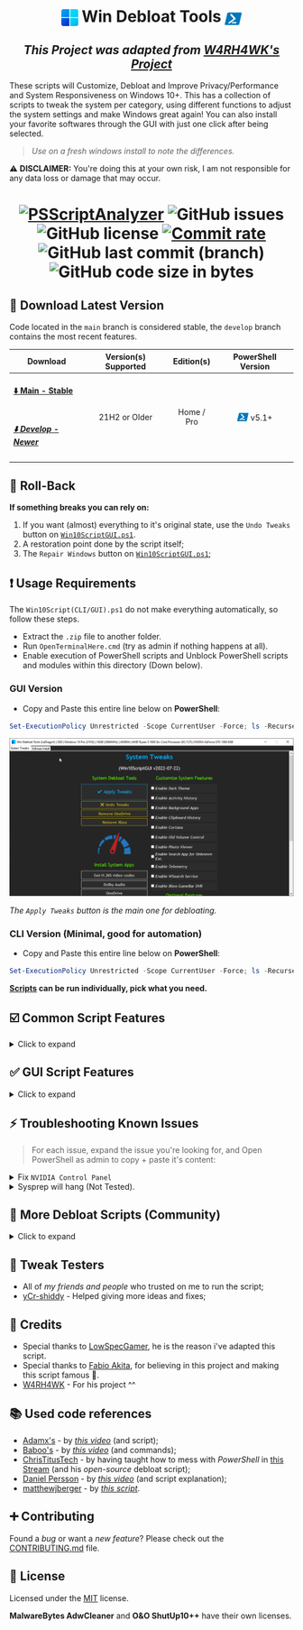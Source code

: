 <!--
Self reminder: If i'm willing to change the repository name (again...why???)
I need to change these files:
- src\lib\start-logging.psm1
- src\lib\title-templates.psm1 (LOGO)
- CONTRIBUTING.md
- README.md
- Win10ScriptGUI.ps1 (Window Title)
-->

<h1 align="center">
  <img width=30px src="src/assets/windows-11-logo.png" style="vertical-align: bottom"> Win Debloat Tools
  <img width=30px src="src/assets/powershell-icon.png" style="vertical-align: bottom">
</h1>

<h2 align="center"><i>This Project was adapted from <a href="https://github.com/W4RH4WK/Debloat-Windows-10">W4RH4WK's Project</a></i></h2>

These scripts will Customize, Debloat and Improve Privacy/Performance and System Responsiveness on Windows 10+. This has a collection of scripts to tweak the system per category, using different functions to adjust the system settings and make Windows great again! You can also install your favorite softwares through the GUI with just one click after being selected.

> _Use on a fresh windows install to note the differences._

⚠️ **DISCLAIMER:** You're doing this at your own risk, I am not responsible for any data loss or damage that may occur.

<h1 align="center">

[![PSScriptAnalyzer](https://github.com/LeDragoX/Win-Debloat-Tools/actions/workflows/powershell-linter.yml/badge.svg?style=flat)](https://github.com/LeDragoX/Win-Debloat-Tools/actions/workflows/powershell-linter.yml)
![GitHub issues](https://img.shields.io/github/issues/LeDragoX/Win-Debloat-Tools?label=Issues)
![GitHub license](https://img.shields.io/github/license/LeDragoX/Win-Debloat-Tools?color=blue&label=License)
[![Commit rate](https://img.shields.io/github/commit-activity/m/LeDragoX/Win-Debloat-Tools?label=Commit%20rate)](https://github.com/LeDragoX/Win-Debloat-Tools/commits/master)
![GitHub last commit (branch)](https://img.shields.io/github/last-commit/LeDragoX/Win-Debloat-Tools/main?label=Last%20commit)
![GitHub code size in bytes](https://img.shields.io/github/languages/code-size/LeDragoX/Win-Debloat-Tools?label=Code%20size)

</h1>

## 🚀 Download Latest Version

Code located in the `main` branch is considered stable, the `develop` branch contains the most recent features.

<div align="center">
  <table>
    <thead align="center">
      <tr>
        <th>Download</th>
        <th>Version(s) Supported</th>
        <th>Edition(s)</th>
        <th>PowerShell Version</th>
      </tr>
    </thead>
    <tbody align="center">
      <tr>
        <td align="left">
            <h4><a href="https://github.com/LeDragoX/Win-Debloat-Tools/archive/main.zip">⬇️ Main - Stable</a></h4>
        </td>
        <td rowspan="2">21H2 or Older</td>
        <td rowspan="2">Home / Pro</td>
        <td rowspan="2"><img width=20px src="src/assets/powershell-icon.png" style="vertical-align: bottom" /> v5.1+</td>
      </tr>
      <tr>
        <td align="left">
            <h5><a href="https://github.com/LeDragoX/Win-Debloat-Tools/archive/develop.zip">⬇️ Develop - Newer</a></h5>
        </td>
      </tr>
    </tbody>
  </table>
</div>

## 🔄️ Roll-Back

**If something breaks you can rely on:**

1. If you want (almost) everything to it's original state, use the `Undo Tweaks` button on [`Win10ScriptGUI.ps1`](./Win10ScriptGUI.ps1).
2. A restoration point done by the script itself;
3. The `Repair Windows` button on [`Win10ScriptGUI.ps1`](./Win10ScriptGUI.ps1);

## ❗ Usage Requirements

The `Win10Script(CLI/GUI).ps1` do not make everything automatically, so follow these steps.

- Extract the `.zip` file to another folder.
- Run `OpenTerminalHere.cmd` (try as admin if nothing happens at all).
- Enable execution of PowerShell scripts and Unblock PowerShell scripts and modules within this directory (Down below).

### **GUI Version**

- Copy and Paste this entire line below on **PowerShell**:

```ps1
Set-ExecutionPolicy Unrestricted -Scope CurrentUser -Force; ls -Recurse *.ps*1 | Unblock-File; .\"Win10ScriptGUI.ps1"
```

![Script GUI](./src/assets/script-gui.gif)

_The `Apply Tweaks` button is the main one for debloating._

### **CLI Version** (Minimal, good for automation)

- Copy and Paste this entire line below on **PowerShell**:

```ps1
Set-ExecutionPolicy Unrestricted -Scope CurrentUser -Force; ls -Recurse *.ps*1 | Unblock-File; .\"Win10ScriptCLI.ps1"
```

**[Scripts](./src/scripts) can be run individually, pick what you need.**

## ☑️ Common Script Features

<details>
  <summary>Click to expand</summary>

**This part is also valid to the _Apply Tweaks_ button on the GUI.**

- [Import all necessary _modules_ before executing everything](./src/lib/);
- Logs both script runs on `C:\Users\<<USERNAME>>\AppData\Local\Temp\Win-DT-Logs`;
- [Make a Restore Point and Backup the Hosts file](./src/scripts/backup-system.ps1);
- [Install _Winget/Chocolatey_ package managers by default](./src/scripts/install-package-managers.ps1);
  - Creates a new Scheduled Task to daily upgrade all available softwares via _Winget_ at **12:00** and _Chocolatey_ at **13:00**;
  - Find the Scheduled Task on `Task Scheduler > Microsoft > Windows > PowerShell > ScheduledJobs > Chocolatey/Winget Daily Upgrade`;
  - Register daily upgrade logs on `C:\Users\<<USERNAME>>\AppData\Local\Temp\Win-DT-Logs` and remove old log files;
- [Download AdwCleaner and Run the latest version for _Virus/Adware_ scan and from OOShutUp10 and import all Recommended settings from a file](./src/scripts/silent-debloat-softwares.ps1);
- [Disable _non-essential_ Telemetry from Scheduled Tasks and Optimize it](./src/scripts/optimize-task-scheduler.ps1);
- [Disable _heavy_ Services, but enable some on SSDs for optimum performance](./src/scripts/optimize-services.ps1);
- [Remove _Bloatware_ UWP Apps that comes with Windows 10+, except from my choice](./src/scripts/remove-bloatware-apps.ps1);
- [Optimize Privacy by disabling more telemetry parts and changing GPOs, all through changing registry keys](./src/scripts/optimize-privacy.ps1);
- [Optimize Performance by changing away from default settings that slowdowns the system, utilizing _PowerShell_ commands and changing registries to disable features](./src/scripts/optimize-performance.ps1);
- [Apply General Personalization tweaks via Registry and _PowerShell_ commands](./src/scripts/personal-tweaks.ps1);
- [Help improve the Security of Windows while maintaining performance](./src/scripts/optimize-security.ps1);
- [Disable _obsolete_ Windows optional features and enable some that might help](./src/scripts/optimize-windows-features.ps1);

</details>

## ✅ GUI Script Features

<details>
  <summary>Click to expand</summary>

### System Tweaks

#### System Debloat Tools

- `Apply Tweaks`: Run every Common Tweak scripts ([Go To **☑️ Common Script Features** section](#☑️-common-script-features));
- `Undo Tweaks`: Re-apply some tweaks and _Revert_ all possible ones, covering the `Scheduled Tasks`, `Services`, `Privacy and Performance`, `Personal` and `Optional Features` tweaks, then try to `Reinstall Pre-Installed Apps`;
- [`Remove OneDrive`](./src/scripts/remove-onedrive.ps1): completely removes OneDrive from the System, re-install is possible via Win Store;
- [`Remove Xbox`](./src/scripts/remove-xbox.ps1): Wipe Xbox Apps, disable Services related to Xbox and GameBar/GameDVR;
- [`Install OneDrive`](./src/utils/install-onedrive.ps1): Tries to re-install the built-in OneDrive;

#### Install System Apps ([Can be found here](src/utils/install-individual-system-apps.psm1))

_This section contains options to restore the system apps, by downloading them from the **MS Store** (mostly) and doing **Stock configurations** (for some Apps)._

- `Get H.265 video codec`: Get the missing HEVC support to run **H.265 videos** through MS Store, it's a must have that didn't came with (Free and DIY).
- `Dolby Audio`;
- `OneDrive`;
- `Paint + Paint 3D`;
- `Sound Recorder`;
- `Taskbar Widgets`;
- `Windows Media Player (UWP)`;
- `Xbox`: Re-enable Xbox related functionalities and reinstall the Xbox Apps available on MS Store.

#### Other Tools

_This section contains tools to solve some Windows problems and get info about how much debloated the system is._

- [`Reinstall Pre-Installed Apps`](./src/utils/reinstall-pre-installed-apps.ps1): Rebloat Windows with all the Pre-Installed Apps;
- [`Repair Windows`](./src/scripts/repair-windows.ps1): Try to Completely fix the Windows worst problems via Command Line;
- [`Show Debloat Info`](./src/utils/show-debloat-info.ps1): Make an overall check-up from disabled and enabled Windows Components (Compare before and after applying tweaks, it's a great difference);

#### Customize System Features ([Can be found here](src/utils/individual-tweaks.psm1))

- `Enable/Disable Dark Theme`: Apply _Dark Theme_ or _Light Theme_ on Windows;
- `Enable/Disable Activity History`: Manages the **Activity History**;
- `Enable/Disable Background Apps`: Manages _ALL_ the **Background Apps**;
- `Enable/Disable Clipboard History`: Manages the **Clipboard History**;
- `Enable/Disable Cortana`: Manages the **Cortana**;
- `Enable/Disable Old Volume Control`: Manages the **Old Volume Control (Win 7/8.1)**;
- `Enable/Disable Photo Viewer`: [_Enables_](./src/utils/enable-photo-viewer.reg) or [_Disables_](src/utils/disable-photo-viewer.reg) the old **Photo Viewer (Win 7/8.1)**;
- `Enable/Disable Search App for Unknown Ext.`: When running a unknown extension file, be able to search through **MS Store** for an App that can open it.
- `Enable/Disable Telemetry`: Manages the **Windows Telemetry Level**;
- `Enable/Disable WSearch Service`: Manages the **Windows Search Service**;
- `Enable/Disable Xbox GameBar DVR`: Manages the **Xbox GameBar DVR (In-Game)**, that can record clips from games;

#### Optional Features ([Can be found here](src/utils/individual-tweaks.psm1))

_This section can manually adjust `Optional Features` from the system, working as a ON/OFF toggle._

#### Miscellaneous Features ([Can be found here](src/utils/individual-tweaks.psm1))

- `Enable/Disable Encrypted DNS`: Sets the DNS Client Servers to **Cloudflare's** and **Google's** (ipv4 and ipv6), and enables **DNS Over HTTPS** on _Windows 11_.
- `Enable/Disable God Mode`: Manages the hidden Desktop folder called "**God Mode**";
- `Enable/Disable Take Ownership menu`: [_Enables_](./src/utils/enable-take-ownership-context-menu.reg) or [_Disables_](src/utils/disable-take-ownership-context-menu.reg) the **Take Ownership context menu**;
- `Enable/Disable Shutdown PC shortcut`: Manages the **Shutdown Computer desktop shortcut**;

### Software Install

- `Upgrade All Softwares`: Upgrades all Softwares installed on your machine installed through _Winget_ and _Chocolatey_.
  - WSL will only update itself, not the distros installed.
- `Install Selected`: Install the selected apps by marking the checkbox(es);
- `Uninstall Mode`: Default as OFF, clicking this will switch the `Install Selected` button to `Uninstall Selected` and uninstall every selected apps (**Advice**: Blue colored buttons may not be able to uninstall completely and WSL UWP Apps, but WSL Distros will be unregistered);

</details>

## ⚡ Troubleshooting Known Issues

> For each issue, expand the issue you're looking for,
> and Open PowerShell as admin to copy + paste it's content:

<details>
  <summary>Fix <code>NVIDIA Control Panel</code></summary>

> Only this time (Recommended - Consumes less RAM after boot)

```Powershell
Get-Service "NVDisplay.ContainerLocalSystem" | Set-Service -StartupType Manual -PassThru | Start-Service
```

> Permanently (Keeps the service running along with the system)

```Powershell
Get-Service "NVDisplay.ContainerLocalSystem" | Set-Service -StartupType Automatic -PassThru | Start-Service
```

</details>

<details>
  <summary>Sysprep will hang (Not Tested).</summary>

> _No solution yet, do a Google search_

</details>

## 🏅 More Debloat Scripts (Community)

<details>
  <summary>Click to expand</summary>
  <p>The scripts are designed to run With/Without (GUI/CLI) any user interaction. Modify them beforehand. If you want a more interactive approach then check out:</p>

- [win10script](https://github.com/ChrisTitusTech/win10script) and [winutil](https://github.com/ChrisTitusTech/winutil) (Recommended) from [ChrisTitusTech](https://github.com/ChrisTitusTech);
- [Windows10Debloater](https://github.com/Sycnex/Windows10Debloater) from [Sycnex](https://github.com/Sycnex);
- [Sophia-Script-for-Windows](https://github.com/farag2/Sophia-Script-for-Windows) from [farag2](https://github.com/farag2);
- [Windows-Optimize-Harden-Debloat](https://github.com/simeononsecurity/Windows-Optimize-Harden-Debloat) and [Windows-Optimize-Debloat](https://github.com/simeononsecurity/Windows-Optimize-Debloat) from [SimeonOnSecurity](https://github.com/simeononsecurity);

</details>

## 🔧 Tweak Testers

- All of _my friends and people_ who trusted on me to run the script;
- [yCr-shiddy](https://github.com/yCr-shiddy) - Helped giving more ideas and fixes;

## 🤍 Credits

- Special thanks to [LowSpecGamer](https://youtu.be/IU5F01oOzQQ?t=324), he is the reason i've adapted this script.
- Special thanks to [Fabio Akita](https://youtu.be/sjrW74Hx5Po?t=318), for believing in this project and making this script famous 🤍.
- [W4RH4WK](https://github.com/W4RH4WK) - For his project ^^

## 📚 Used code references

- [Adamx's](https://www.youtube.com/channel/UCjidjWX76LR1g5yx18NSrLA) - by [_this video_](https://youtu.be/hQSkPmZRCjc) (and script);
- [Baboo's](https://www.youtube.com/user/baboo) - by [_this video_](https://youtu.be/qWESrvP_uU8) (and commands);
- [ChrisTitusTech](https://www.youtube.com/channel/UCg6gPGh8HU2U01vaFCAsvmQ) - by having taught how to mess with _PowerShell_ in [this Stream](https://youtu.be/ER27pGt5wH0) (and his _open-source_ debloat script);
- [Daniel Persson](https://www.youtube.com/channel/UCnG-TN23lswO6QbvWhMtxpA) - by [_this video_](https://youtu.be/EfrT_Bvgles) (and script explanation);
- [matthewjberger](https://gist.github.com/matthewjberger) - by [_this script_](https://gist.github.com/matthewjberger/2f4295887d6cb5738fa34e597f457b7f).

## ➕ Contributing

Found a _bug_ or want a _new feature_? Please check out the [CONTRIBUTING.md](CONTRIBUTING.md) file.

## 📝 License

Licensed under the [MIT](LICENSE.txt) license.

**MalwareBytes AdwCleaner** and **O&O ShutUp10++** have their own licenses.
